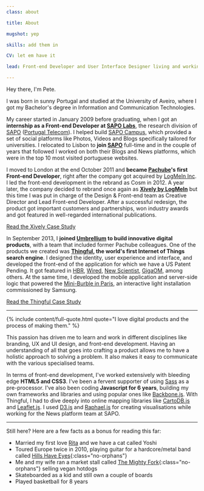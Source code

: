 ```yaml
---
class: about

title: About

mugshot: yep

skills: add them in

CV: let em have it

lead: Front-end Developer and User Interface Designer living and working in London, UK.

---
```


Hey there, I'm Pete. <span data-anthro="howisday"></span>

I was born in sunny Portugal and studied at the University of Aveiro, where I got my Bachelor's degree in Information and Communication Technologies.

My career started in January 2009 before graduating, when I got an **internship as a Front-end Developer at [SAPO Labs](http://labs.sapo.pt/)**, the research division of [SAPO](http://sapo.pt) ([Portugal Telecom](http://www.telecom.pt)). I helped build [SAPO Campus](http://campus.sapo.pt), which provided a set of social platforms like Photos, Videos and Blogs specifically tailored for universities. I relocated to Lisbon to **join [SAPO](http://sapo.pt)** full-time and in the couple of years that followed I worked on both their Blogs and News platforms, which were in the top 10 most visited portuguese websites.

I moved to London at the end October 2011 and **became [Pachube](http://www.haque.co.uk/pachube.php)'s first Front-end Developer**, right after the company got acquired by [LogMeIn Inc](https://logmein.com). I led the front-end development in the rebrand as Cosm in 2012. A year later, the company decided to rebrand once again as **[Xively by LogMeIn](https://xively.com)** but this time I was put in charge of the Design & Front-end team as Creative Director and Lead Front-end Developer. After a successful redesign, the product got important customers and partnerships, won industry awards and got featured in well-regarded international publications.

[Read the Xively Case Study](/case-studies/xively)

In September 2013, I **joined [Umbrellium](http://umbrellium.co.uk) to build innovative digital products**, with a team that included former Pachube colleagues. One of the products we created was **[Thingful](http://thingful.net), the world's first Internet of Things search engine**. I designed the identity, user experience and interface, and developed the front-end of the application for which we have a US Patent Pending. It got featured in [HBR](https://hbr.org/2014/10/the-internet-of-things-is-more-than-just-a-bunch-of-refrigerators/), [Wired](http://blog.thingful.net/post/85811252571/thingful-in-wireds-connective-ipad-kindle), [New Scientist](http://www.newscientist.com/article/dn24771-thingful-site-brings-linked-internet-of-things-to-life.html), [GigaOM](https://gigaom.com/2014/10/01/thingful-upgrades-its-search-engine-for-the-internet-of-things/), among others. At the same time, I developed the mobile application and server-side logic that powered the [Mini-Burble in Paris](https://www.youtube.com/watch?v=MjoumVT070A), an interactive light installation commissioned by Samsung.

[Read the Thingful Case Study](/case-studies/thingful)

<hr>

{% include content/full-quote.html quote="I love digital products and the process of making them." %}

This passion has driven me to learn and work in different disciplines like branding, UX and UI design, and front-end development. Having an understanding of all that goes into crafting a product allows me to have a holistic approach to solving a problem. It also makes it easy to communicate with the various specialised teams.

In terms of front-end development, I've worked extensively with bleeding edge **HTML5 and CSS3**. I've been a fervent supporter of using [Sass](http://sass-lang.com/) as a pre-processor. I've also been coding **Javascript for 6 years**, building my own frameworks and libraries and using popular ones like [Backbone.js](http://backbonejs.org/). With Thingful, I had to dive deeply into online mapping libraries like [CartoDB.js](http://docs.cartodb.com/cartodb-platform/cartodb-js.html) and [Leaflet.js](http://leafletjs.com/). I used [D3.js](http://d3js.org/) and [Raphael.js](http://raphaeljs.com/) for creating visualisations while working for the News platform team at SAPO.

<hr>

Still here? Here are a few facts as a bonus for reading this far:

- Married my first love [Rita](http://heyrita.co.uk) and we have a cat called Yoshi
- Toured Europe twice in 2010, playing guitar for a hardcore/metal band called [Hills Have Eyes](https://www.facebook.com/hillshaveeyes){:class="no-orphans"}
- Me and my wife ran a market stall called [The Mighty Fork](http://themightyfork.co.uk){:class="no-orphans"} selling vegan hotdogs
- Skateboarded as a kid and still own a couple of boards
- Played basketball for 8 years